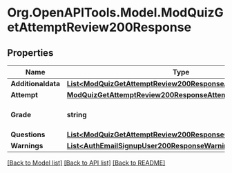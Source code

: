 # Org.OpenAPITools.Model.ModQuizGetAttemptReview200Response

## Properties

Name | Type | Description | Notes
------------ | ------------- | ------------- | -------------
**Additionaldata** | [**List&lt;ModQuizGetAttemptReview200ResponseAdditionaldataInner&gt;**](ModQuizGetAttemptReview200ResponseAdditionaldataInner.md) |  | 
**Attempt** | [**ModQuizGetAttemptReview200ResponseAttempt**](ModQuizGetAttemptReview200ResponseAttempt.md) |  | 
**Grade** | **string** | grade for the quiz (or empty or \&quot;notyetgraded\&quot;) | [default to "null"]
**Questions** | [**List&lt;ModQuizGetAttemptReview200ResponseQuestionsInner&gt;**](ModQuizGetAttemptReview200ResponseQuestionsInner.md) |  | 
**Warnings** | [**List&lt;AuthEmailSignupUser200ResponseWarningsInner&gt;**](AuthEmailSignupUser200ResponseWarningsInner.md) |  | [optional] 

[[Back to Model list]](../README.md#documentation-for-models) [[Back to API list]](../README.md#documentation-for-api-endpoints) [[Back to README]](../README.md)

